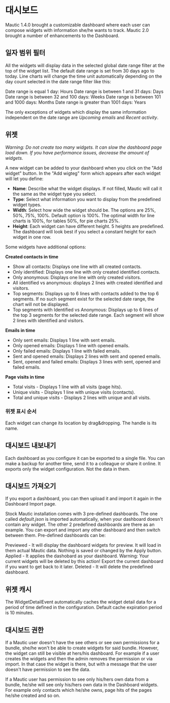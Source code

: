 # 대시보드

Mautic 1.4.0 brought a customizable dashboard where each user can compose widgets with information she/he wants to track.  Mautic 2.0 brought a number of enhancements to the Dashboard.

## 일자 범위 필터

All the widgets will display data in the selected global date range filter at the top of the widget list. The default date range is set from 30 days ago to today. Line charts will change the time unit automatically depending on the day count selected in the date range filter like this:

Date range is equal 1 day: Hours
Date range is between 1 and 31 days: Days
Date range is between 32 and 100 days: Weeks
Date range is between 101 and 1000 days: Months
Date range is greater than 1001 days: Years
 
The only exceptions of widgets which display the same information independent on the date range are *Upcoming emails* and *Recent activity*.

## 위젯

*Warning: Do not create too many widgets. It can slow the dashboard page load down. If you have performance issues, decrease the amount of widgets.*

A new widget can be added to your dashboard when you click on the "Add widget" button. In the "Add wigteg" form which appears after each widget will let you define:

- **Name**: Describe what the widget displays. If not filled, Mautic will call it the same as the widget type you select.
- **Type**: Select what information you want to display from the predefined widget types.
- **Width**: Select how wide the widget should be. The options are 25%, 50%, 75%, 100%. Default option is 100%. The optimal width for line charts is 100%, for tables 50%, for pie charts 25%.
- **Height**: Each widget can have different height. 5 heights are predefined. The dashboard will look best if you select a constant height for each widget in one row.

Some widgets have additional options:

**Created contacts in time**
- Show all contacts: Displays one line with all created contacts.
- Only identified: Displays one line with only created identified contacts.
- Only anonymous: Displays one line with only created visitors.
- All identified vs anonymous: displays 2 lines with created identified and visitors.
- Top segments: Displays up to 6 lines with contacts added to the top 6 segments. If no such segment exist for the selected date range, the chart will not be displayed.
- Top segments with Identified vs Anonymous: Displays up to 6 lines of the top 3 segments for the selected date range. Each segment will show 2 lines with identified and visitors.

**Emails in time**
- Only sent emails: Displays 1 line with sent emails.
- Only opened emails: Displays 1 line with opened emails.
- Only failed emails: Displays 1 line with failed emails.
- Sent and opened emails: Displays 2 lines with sent and opened emails.
- Sent, opened and failed emails: Displays 3 lines with sent, opened and failed emails.

**Page visits in time**
- Total visits - Displays 1 line with all visits (page hits).
- Unique visits - Displays 1 line with unique visits (contacts).
- Total and unique visits - Displays 2 lines with unique and all visits.

### 위젯 표시 순서

Each widget can change its location by drag&dropping. The handle is its name.

## 대시보드 내보내기

Each dashboard as you configure it can be exported to a single file. You can make a backup for another time, send it to a colleague or share it online. It exports only the widget configuration. Not the data in them.

## 대시보드 가져오기

If you export a dashboard, you can then upload it and import it again in the Dashboard Import page.

Stock Mautic installation comes with 3 pre-defined dashboards. The one called *default.json* is imported automatically, when your dashboard doesn't contain any widget. The other 2 predefined dashboards are there as an example. You can export and import any other dashboard and then switch between them. Pre-defined dashboards can be:

Previewed - It will display the dashboard widgets for preview. It will load in them actual Mautic data. Nothing is saved or changed by the Apply button.
Applied - It applies the dashobard as your dashboard. Warning: Your current widgets will be deleted by this action! Export the current dashboard if you want to get back to it later.
Deleted - It will delete the predefined dashboard.

## 위젯 캐시

The WidgetDetailEvent automatically caches the widget detail data for a period of time defined in the configuration. Default cache expiration period is 10 minutes.

## 대시보드 권한

If a Mautic user doesn't have the see others or see own permissions for a bundle, she/he won't be able to create widgets for said bundle. However, the widget can still be visible at hers/his dashboard. For example if a user creates the widgets and then the admin removes the permission or via import. In that case the widget is there, but with a message that the user doesn't have permission to see the data.

If a Mautic user has permission to see only his/hers own data from a bundle, he/she will see only his/hers own data in the Dashboard widgets. For example only contacts which he/she owns, page hits of the pages he/she created and so on.
